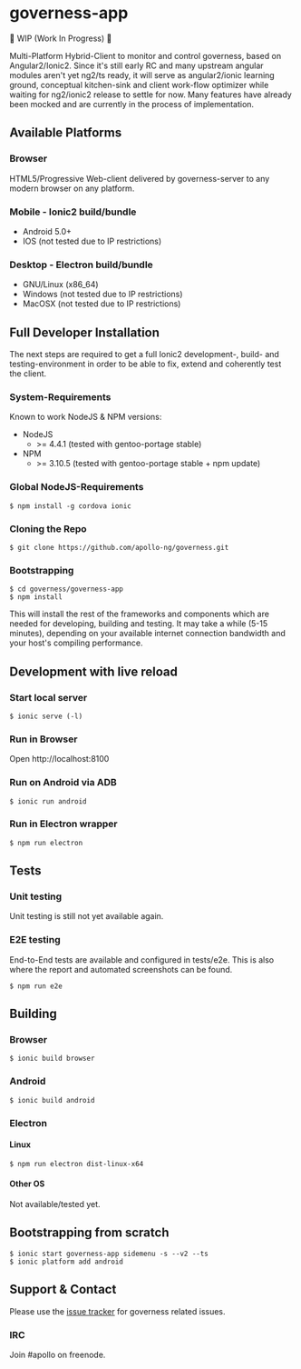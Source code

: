 governess-app
==========

:construction: WIP (Work In Progress) :construction:

Multi-Platform Hybrid-Client to monitor and control governess,
based on Angular2/Ionic2. Since it's still early RC and many
upstream angular modules aren't yet ng2/ts ready, it will serve
as angular2/ionic learning ground, conceptual kitchen-sink and
client work-flow optimizer while waiting for ng2/ionic2 release
to settle for now. Many features have already been mocked and
are currently in the process of implementation.

## Available Platforms

### Browser

HTML5/Progressive Web-client delivered by governess-server to
any modern browser on any platform.

### Mobile - Ionic2 build/bundle

  * Android 5.0+
  * IOS (not tested due to IP restrictions)

### Desktop - Electron build/bundle

  * GNU/Linux (x86_64)
  * Windows (not tested due to IP restrictions)
  * MacOSX (not tested due to IP restrictions)

## Full Developer Installation

The next steps are required to get a full Ionic2 development-,
build- and testing-environment in order to be able to fix,
extend and coherently test the client.

### System-Requirements

Known to work NodeJS & NPM versions:

  * NodeJS
    * \>= 4.4.1 (tested with gentoo-portage stable)
  * NPM
    * \>= 3.10.5 (tested with gentoo-portage stable + npm update)

### Global NodeJS-Requirements

    $ npm install -g cordova ionic

### Cloning the Repo

    $ git clone https://github.com/apollo-ng/governess.git

### Bootstrapping

    $ cd governess/governess-app
    $ npm install

This will install the rest of the frameworks and components which
are needed for developing, building and testing. It may take a
while (5-15 minutes), depending on your available internet
connection bandwidth and your host's compiling performance.

## Development with live reload

### Start local server

    $ ionic serve (-l)

### Run in Browser

Open http://localhost:8100

### Run on Android via ADB

    $ ionic run android

### Run in Electron wrapper

    $ npm run electron

## Tests

### Unit testing

Unit testing is still not yet available again.

### E2E testing

End-to-End tests are available and configured in tests/e2e. This is also where
the report and automated screenshots can be found.

    $ npm run e2e

## Building

### Browser

    $ ionic build browser

### Android

    $ ionic build android

### Electron

#### Linux

    $ npm run electron dist-linux-x64

#### Other OS

Not available/tested yet.

## Bootstrapping from scratch

    $ ionic start governess-app sidemenu -s --v2 --ts
    $ ionic platform add android

## Support & Contact

Please use the [issue tracker](https://github.com/apollo-ng/governess/issues)
for governess related issues.

### IRC

Join #apollo on freenode.

